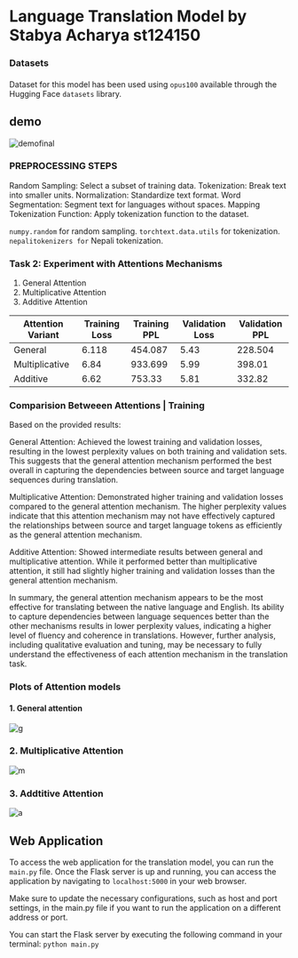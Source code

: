 # Language Translation Model by Stabya Acharya st124150

### Datasets 
#### 
Dataset for this model has been used using `opus100` available through the Hugging Face `datasets` library.
## demo 
![demofinal](https://github.com/stabyaaaa/Natural-Language-Processing/assets/35591848/39d6089d-c1fd-4236-bb1f-f7f91ebd698e)

### PREPROCESSING STEPS
Random Sampling: Select a subset of training data.
Tokenization: Break text into smaller units.
Normalization: Standardize text format.
Word Segmentation: Segment text for languages without spaces.
Mapping Tokenization Function: Apply tokenization function to the dataset.

`numpy.random` for random sampling.
`torchtext.data.utils` for tokenization.
`nepalitokenizers for` Nepali tokenization.


### Task 2: Experiment with Attentions Mechanisms
1. General Attention
2. Multiplicative Attention
3. Additive Attention


| Attention Variant | Training Loss | Training PPL | Validation Loss | Validation PPL   |
|-------------------|---------------|--------------|------------------|-----------------|
| General           | 6.118         | 454.087      | 5.43             |  228.504        |
| Multiplicative    | 6.84          | 933.699      | 5.99             | 398.01          |
| Additive          | 6.62          | 753.33       | 5.81             | 332.82          |

### Comparision Betweeen Attentions | Training


Based on the provided results:

General Attention: Achieved the lowest training and validation losses, resulting in the lowest perplexity values on both training and validation sets. This suggests that the general attention mechanism performed the best overall in capturing the dependencies between source and target language sequences during translation.

Multiplicative Attention: Demonstrated higher training and validation losses compared to the general attention mechanism. The higher perplexity values indicate that this attention mechanism may not have effectively captured the relationships between source and target language tokens as efficiently as the general attention mechanism.

Additive Attention: Showed intermediate results between general and multiplicative attention. While it performed better than multiplicative attention, it still had slightly higher training and validation losses than the general attention mechanism.

In summary, the general attention mechanism appears to be the most effective for translating between the native language and English. Its ability to capture dependencies between language sequences better than the other mechanisms results in lower perplexity values, indicating a higher level of fluency and coherence in translations. However, further analysis, including qualitative evaluation and tuning, may be necessary to fully understand the effectiveness of each attention mechanism in the translation task.

### Plots of Attention models
#### 1. General attention
![g](https://github.com/stabyaaaa/Natural-Language-Processing/assets/35591848/e728b762-632b-4110-8536-496a96336946)
### 2. Multiplicative Attention
![m](https://github.com/stabyaaaa/Natural-Language-Processing/assets/35591848/16bb1543-5316-4a2c-9535-4f759215ea31)
### 3. Addtitive Attention
![a](https://github.com/stabyaaaa/Natural-Language-Processing/assets/35591848/5f06dc1b-60f1-42bc-b990-fc2a753625ce)

## Web Application
To access the web application for the translation model, you can run the `main.py` file. Once the Flask server is up and running, you can access the application by navigating to `localhost:5000` in your web browser.

Make sure to update the necessary configurations, such as host and port settings, in the main.py file if you want to run the application on a different address or port.

You can start the Flask server by executing the following command in your terminal:
`python main.py`


